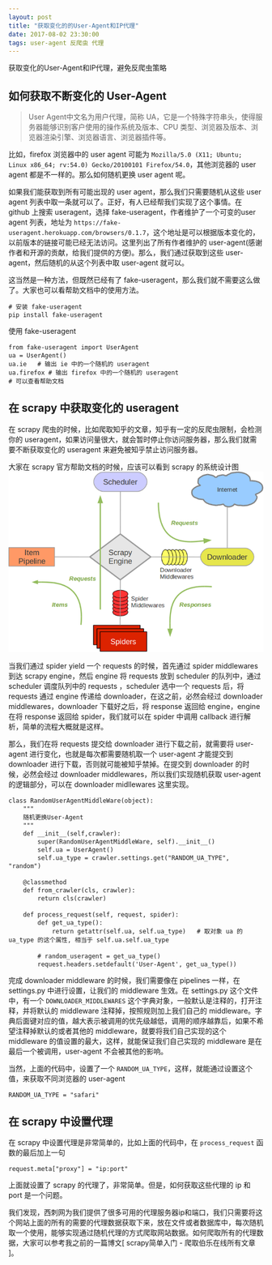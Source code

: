 ```yaml
---
layout: post
title: "获取变化的的User-Agent和IP代理"
date: 2017-08-02 23:30:00
tags: user-agent 反爬虫 代理
---
```

获取变化的User-Agent和IP代理，避免反爬虫策略

## 如何获取不断变化的 User-Agent
> User Agent中文名为用户代理，简称 UA，它是一个特殊字符串头，使得服务器能够识别客户使用的操作系统及版本、CPU 类型、浏览器及版本、浏览器渲染引擎、浏览器语言、浏览器插件等。

比如，firefox 浏览器中的 user agent 可能为 `Mozilla/5.0 (X11; Ubuntu; Linux x86_64; rv:54.0) Gecko/20100101 Firefox/54.0`，其他浏览器的 user agent 都是不一样的。那么如何随机更换 user agent 呢。

如果我们能获取到所有可能出现的 user agent，那么我们只需要随机从这些 user agent 列表中取一条就可以了。正好，有人已经帮我们实现了这个事情。在 github 上搜索 useragent，选择 fake-useragent，作者维护了一个可变的user agent 列表，地址为 `https://fake-useragent.herokuapp.com/browsers/0.1.7`，这个地址是可以根据版本变化的，以前版本的链接可能已经无法访问。这里列出了所有作者维护的 user-agent(感谢作者和开源的贡献，给我们提供的方便)。那么，我们通过获取到这些 user-agent，然后随机的从这个列表中取 user-agent 就可以。

这当然是一种方法，但既然已经有了 fake-useragent，那么我们就不需要这么做了。大家也可以看帮助文档中的使用方法。

    # 安装 fake-useragent
    pip install fake-useragent
    
使用 fake-useragent

    from fake-useragent import UserAgent
    ua = UserAgent()
    ua.ie   # 输出 ie 中的一个随机的 useragent
    ua.firefox # 输出 firefox 中的一个随机的 useragent
    # 可以查看帮助文档
    
## 在 scrapy 中获取变化的 useragent
在 scrapy 爬虫的时候，比如爬取知乎的文章，知乎有一定的反爬虫限制，会检测你的 useragent，如果访问量很大，就会暂时停止你访问服务器，那么我们就需要不断获取变化的 useragent 来避免被知乎禁止访问服务器。

大家在 scrapy 官方帮助文档的时候，应该可以看到 scrapy 的系统设计图 <br>
![scrapy architecture](https://github.com/small-cat/small-cat.github.io/raw/master/_pics/scrapy_architecture.png)

当我们通过 spider yield 一个 requests 的时候，首先通过 spider middlewares 到达 scrapy engine，然后 engine 将 requests 放到 scheduler 的队列中，通过 scheduler 调度队列中的 requests ，scheduler 选中一个 requests 后，将 requests 通过 engine 传递给 downloader，在这之前，必然会经过 downloader middlewares，downloader 下载好之后，将 response 返回给 engine，engine 在将 response 返回给 spider，我们就可以在 spider 中调用 callback 进行解析，简单的流程大概就是这样。

那么，我们在将 requests 提交给 downloader 进行下载之前，就需要将 user-agent 进行变化，也就是每次都需要随机取一个 user-agent 才能提交到 downloader 进行下载，否则就可能被知乎禁掉。在提交到 downloader 的时候，必然会经过 downloader middlewares，所以我们实现随机获取 user-agent 的逻辑部分，可以在 downloader midllewares 这里实现。

    class RandomUserAgentMiddleWare(object):
        """
        随机更换User-Agent
        """
        def __init__(self,crawler):
            super(RandomUserAgentMiddleWare, self).__init__()
            self.ua = UserAgent()
            self.ua_type = crawler.settings.get("RANDOM_UA_TYPE", "random")
    
        @classmethod
        def from_crawler(cls, crawler):
            return cls(crawler)
    
        def process_request(self, request, spider):
            def get_ua_type():
                return getattr(self.ua, self.ua_type)   # 取对象 ua 的 ua_type 的这个属性, 相当于 self.ua.self.ua_type
    
            # random_useragent = get_ua_type()
            request.headers.setdefault('User-Agent', get_ua_type())
    
完成 downloader middleware 的时候，我们需要像在 pipelines 一样，在 settings.py 中进行设置，让我们的 middleware 生效。在 settings.py 这个文件中，有一个 `DOWNLOADER_MIDDLEWARES` 这个字典对象，一般默认是注释的，打开注释，并将默认的 middleware 注释掉，按照规则加上我们自己的 middleware。字典后面键对应的值，越大表示被调用的优先级越低，调用的顺序越靠后，如果不希望注释掉默认的或者其他的 middleware，就要将我们自己实现的这个 middleware 的值设置的最大，这样，就能保证我们自己实现的 middleware 是在最后一个被调用，user-agent 不会被其他的影响。

当然，上面的代码中，设置了一个 `RANDOM_UA_TYPE`，这样，就能通过设置这个值，来获取不同浏览器的 user-agent

    RANDOM_UA_TYPE = "safari"
    
## 在 scrapy 中设置代理
在 scrapy 中设置代理是非常简单的，比如上面的代码中，在 `process_request` 函数的最后加上一句

    request.meta["proxy"] = "ip:port"
    
上面就设置了 scrapy 的代理了，非常简单。但是，如何获取这些代理的 ip 和 port 是一个问题。

我们发现，西刺网为我们提供了很多可用的代理服务器ip和端口，我们只需要将这个网站上面的所有的需要的代理数据获取下来，放在文件或者数据库中，每次随机取一个使用，能够实现通过随机代理的方式爬取网站数据。如何爬取所有的代理数据，大家可以参考我之前的一篇博文[ scrapy简单入门 - 爬取伯乐在线所有文章 ]。
